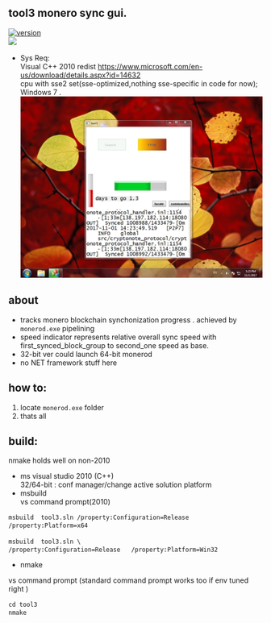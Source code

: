 ## tool3 monero sync gui. 
 
[![version](https://img.shields.io/github/tag/alexeyneu/tool3.svg?style=plastic)](https://github.com/alexeyneu/tool3/releases/latest)  
 [![ ](https://img.shields.io/coverity/scan/13991.svg)](https://scan.coverity.com/projects/alexeyneu-tool3)
 - Sys Req:  
Visual C++ 2010 redist 
https://www.microsoft.com/en-us/download/details.aspx?id=14632  
 cpu with sse2 set(sse-optimized,nothing sse-specific in code for now);  
Windows 7 . 
![Screen1](/screens/Untitled.jpg)
## about 
 - tracks monero blockchain synchonization progress . achieved by `monerod.exe` pipelining  
 - speed indicator represents relative overall sync speed with first_synced_block_group to second_one speed as base.
 - 32-bit ver could launch 64-bit monerod  
 - no NET framework stuff here 
## how to:
 1) locate `monerod.exe` folder  
 2) thats all  
## build:
nmake holds well on non-2010  
 - ms visual studio 2010 (C++)  
32/64-bit : conf manager/change active solution platform  
 - msbuild  
vs command prompt(2010)
```
msbuild  tool3.sln /property:Configuration=Release   /property:Platform=x64

msbuild  tool3.sln \
/property:Configuration=Release   /property:Platform=Win32
```
- nmake  
  
vs command prompt (standard command prompt works too if env tuned right ) 
```
cd tool3
nmake
```

